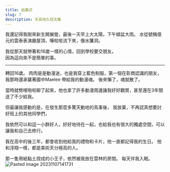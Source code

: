 ```yaml
---
title: 始業式
slug: 7
description: 天長地久短文集
---
```


我還記得我剛來新生開展營，最後一天早上大太陽，下午傾盆大雨。
水從號稱億元的雲泰表演廳屋頂，嘩啦啦流下來，像水簾洞。

我從那天就帶著和16歲一樣的心情，回到學校要交朋友。  
因為這向來不是簡單的事。

-----------------
轉回16歲。
肉肉是是動漫迷，也是我穿上藍色制服，第一個在彰商認識的朋友，
我那時還承襲著國中Maelee 帶給我的動漫魂。
後來懶了，魂就散了。

當時就劈哩啪啦聊了起來，他也拿了許多動漫周邊讓我好好觀賞，甚至還在3年間送了不少給我。

但最讓我感動的是，在發生那麼多驚天動地的鳥事後，
我放棄，不再認真想要討好班上的其他同學們，

我依然可以和這一小群好人，好好地待在一起，也給我也有很大的獨處空間，可以讓我和自己去修行。

我在高中的後三年，都會收到他給我的禮物和卡片，他一直都記得我的生日。
他和淳翔一樣，都是美術天分極高的人。

那一隻用紙黏土捏成的小王子，依然被我放在雲林的房間。
每天伴我入眠。  
![Pasted image 20231107141731](https://e.brid.cf/i/2023/12/14/xkmxun.webp)